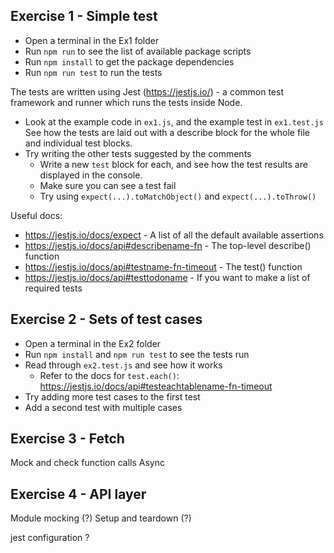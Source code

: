 ## Exercise 1 - Simple test

- Open a terminal in the Ex1 folder
- Run `npm run` to see the list of available package scripts
- Run `npm install` to get the package dependencies
- Run `npm run test` to run the tests

The tests are written using Jest (https://jestjs.io/) - a common test framework and runner which runs the tests inside Node.

- Look at the example code in `ex1.js`, and the example test in `ex1.test.js`  
  See how the tests are laid out with a describe block for the whole file and individual test blocks.
- Try writing the other tests suggested by the comments
  - Write a new `test` block for each, and see how the test results are displayed in the console.
  - Make sure you can see a test fail
  - Try using `expect(...).toMatchObject()` and `expect(...).toThrow()`

Useful docs:

- https://jestjs.io/docs/expect - A list of all the default available assertions
- https://jestjs.io/docs/api#describename-fn - The top-level describe() function
- https://jestjs.io/docs/api#testname-fn-timeout - The test() function
- https://jestjs.io/docs/api#testtodoname - If you want to make a list of required tests

## Exercise 2 - Sets of test cases

- Open a terminal in the Ex2 folder
- Run `npm install` and `npm run test` to see the tests run
- Read through `ex2.test.js` and see how it works
  - Refer to the docs for `test.each()`: https://jestjs.io/docs/api#testeachtablename-fn-timeout
- Try adding more test cases to the first test
- Add a second test with multiple cases

## Exercise 3 - Fetch

Mock and check function calls
Async

## Exercise 4 - API layer

Module mocking (?)
Setup and teardown (?)

jest configuration ?
